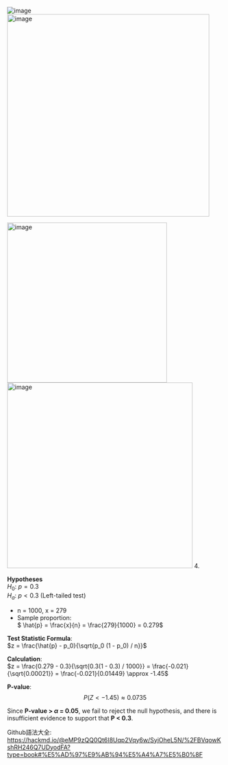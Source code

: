![image](https://github.com/user-attachments/assets/b2d8f278-1e01-49e9-afe8-91a20ad3878f)
<img width="472" alt="image" src="https://github.com/user-attachments/assets/4efd61e8-db23-43c0-8730-ae85efb16fc1">




<img width="373" alt="image" src="https://github.com/user-attachments/assets/8bc6b645-71bd-4c75-9240-d6e13158742b">







<img width="433" alt="image" src="https://github.com/user-attachments/assets/6ac854d0-b5bc-49fe-8620-54ff5183c3f1">
4.

**Hypotheses**  
$H_0$: $p = 0.3$  
$H_a$: $p < 0.3$ (Left-tailed test)  

- n = 1000, x = 279  
- Sample proportion:  
  $  \hat{p} = \frac{x}{n} = \frac{279}{1000} = 0.279$

**Test Statistic Formula**:  
$z = \frac{\hat{p} - p_0}{\sqrt{p_0 (1 - p_0) / n}}$

**Calculation**:  
$z = \frac{0.279 - 0.3}{\sqrt{0.3(1 - 0.3) / 1000}}  
   = \frac{-0.021}{\sqrt{0.00021}}  
   = \frac{-0.021}{0.01449} \approx -1.45$

**P-value**:  
$$
P(Z < -1.45) \approx 0.0735
$$

Since **P-value > $\alpha$ = 0.05**, we fail to reject the null hypothesis, and there is insufficient evidence to support that **P < 0.3**.




Github語法大全:
https://hackmd.io/@eMP9zQQ0Qt6I8Uqp2Vqy6w/SyiOheL5N/%2FBVqowKshRH246Q7UDyodFA?type=book#%E5%AD%97%E9%AB%94%E5%A4%A7%E5%B0%8F

